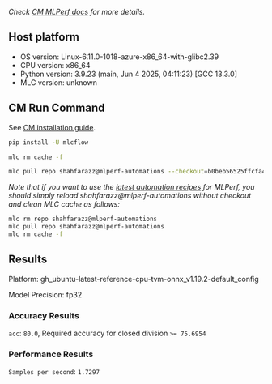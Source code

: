 *Check [CM MLPerf docs](https://docs.mlcommons.org/inference) for more details.*

## Host platform

* OS version: Linux-6.11.0-1018-azure-x86_64-with-glibc2.39
* CPU version: x86_64
* Python version: 3.9.23 (main, Jun  4 2025, 04:11:23) 
[GCC 13.3.0]
* MLC version: unknown

## CM Run Command

See [CM installation guide](https://docs.mlcommons.org/inference/install/).

```bash
pip install -U mlcflow

mlc rm cache -f

mlc pull repo shahfarazz@mlperf-automations --checkout=b0beb56525ffcfa4c58e6949f2dbb8d23fedd4ac


```
*Note that if you want to use the [latest automation recipes](https://docs.mlcommons.org/inference) for MLPerf,
 you should simply reload shahfarazz@mlperf-automations without checkout and clean MLC cache as follows:*

```bash
mlc rm repo shahfarazz@mlperf-automations
mlc pull repo shahfarazz@mlperf-automations
mlc rm cache -f

```

## Results

Platform: gh_ubuntu-latest-reference-cpu-tvm-onnx_v1.19.2-default_config

Model Precision: fp32

### Accuracy Results 
`acc`: `80.0`, Required accuracy for closed division `>= 75.6954`

### Performance Results 
`Samples per second`: `1.7297`
